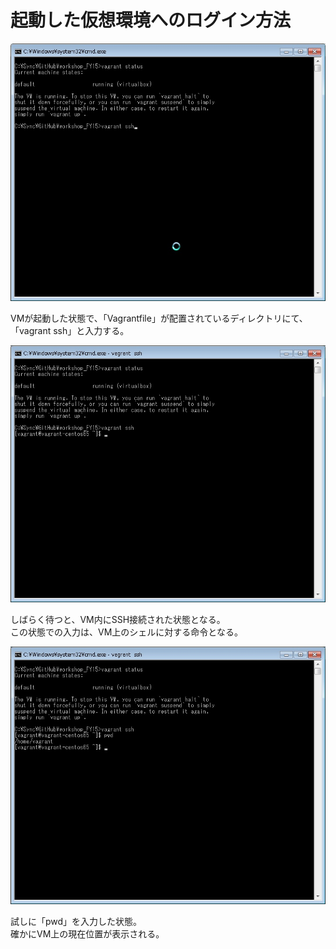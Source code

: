 # 起動した仮想環境へのログイン方法

![](./images/log_in_to_VM_with_Vagrant/WS000000.JPG)

VMが起動した状態で、「Vagrantfile」が配置されているディレクトリにて、    
「vagrant ssh」と入力する。

![](./images/log_in_to_VM_with_Vagrant/WS000001.JPG)

しばらく待つと、VM内にSSH接続された状態となる。    
この状態での入力は、VM上のシェルに対する命令となる。

![](./images/log_in_to_VM_with_Vagrant/WS000002.JPG)

試しに「pwd」を入力した状態。    
確かにVM上の現在位置が表示される。
